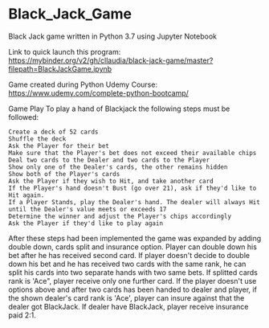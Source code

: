 # Black_Jack_Game
Black Jack game written in Python 3.7 using Jupyter Notebook

Link to quick launch this program:
https://mybinder.org/v2/gh/cllaudia/black-jack-game/master?filepath=BlackJackGame.ipynb

Game created during Python Udemy Course: https://www.udemy.com/complete-python-bootcamp/

Game Play
To play a hand of Blackjack the following steps must be followed:

    Create a deck of 52 cards
    Shuffle the deck
    Ask the Player for their bet
    Make sure that the Player's bet does not exceed their available chips
    Deal two cards to the Dealer and two cards to the Player
    Show only one of the Dealer's cards, the other remains hidden
    Show both of the Player's cards
    Ask the Player if they wish to Hit, and take another card
    If the Player's hand doesn't Bust (go over 21), ask if they'd like to Hit again.
    If a Player Stands, play the Dealer's hand. The dealer will always Hit until the Dealer's value meets or exceeds 17
    Determine the winner and adjust the Player's chips accordingly
    Ask the Player if they'd like to play again

After these steps had been implemented the game was expanded by adding double down, cards split and insurance option.
Player can double down his bet after he has received second card.
If player doesn't decide to double down his bet and he has received two cards with the same rank, he can split his cards into two separate hands with two same bets. If splitted cards rank is 'Ace", player receive only one further card.
If the player doesn't use options above and after two cards has been handed to dealer and player, if the shown dealer's card rank is 'Ace', player can insure against that the dealer got BlackJack. If dealer have BlackJack, player receive insurance paid 2:1.
